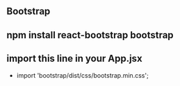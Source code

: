 ## Bootstrap 

## npm install react-bootstrap bootstrap

## import this line in your App.jsx
- import 'bootstrap/dist/css/bootstrap.min.css';